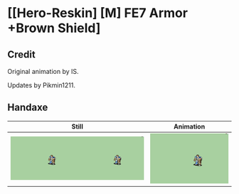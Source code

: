 # [\[Hero-Reskin\] \[M\] FE7 Armor +Brown Shield]

## Credit

Original animation by IS.

Updates by Pikmin1211.
	
## Handaxe

| Still | Animation |
| :---: | :-------: |
| ![Handaxe still](./Handaxe_000.png) | ![Handaxe animation](./Handaxe.gif) |
